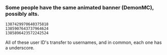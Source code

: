 ### Some people have the same animated banner (DemonMC), possibly alts.
```
1387429970640375818
1385907643737964624
1385896423572242524
```
All of these user ID's transfer to usernames, and in common, each one has a underscore.
